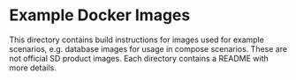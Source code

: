 # Example Docker Images

This directory contains build instructions for images used for example scenarios, e.g. database images for usage in compose scenarios. These are not official SD product images. Each directory contains a README with more details.